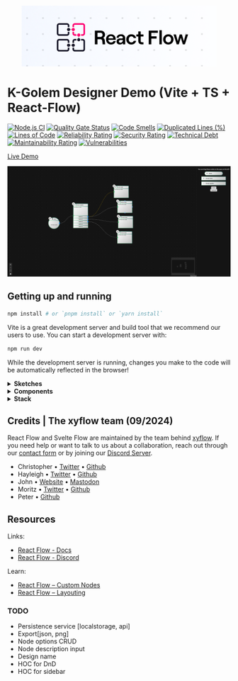 <p align="center">
  <img src="https://github.com/jackanakin/jackchat-canvas/blob/main/react-flow-header.png?raw=true" alt="React Flow Header" />
</p>

# K-Golem Designer Demo (Vite + TS + React-Flow)

[![Node.js CI](https://github.com/jackanakin/jackchat-canvas/actions/workflows/node.js.yml/badge.svg)](https://github.com/jackanakin/jackchat-canvas/actions/workflows/node.js.yml)
[![Quality Gate Status](https://sonarcloud.io/api/project_badges/measure?project=jackanakin_kgolem-designer&metric=alert_status)](https://sonarcloud.io/summary/new_code?id=jackanakin_kgolem-designer)
[![Code Smells](https://sonarcloud.io/api/project_badges/measure?project=jackanakin_kgolem-designer&metric=code_smells)](https://sonarcloud.io/summary/new_code?id=jackanakin_kgolem-designer)
[![Duplicated Lines (%)](https://sonarcloud.io/api/project_badges/measure?project=jackanakin_kgolem-designer&metric=duplicated_lines_density)](https://sonarcloud.io/summary/new_code?id=jackanakin_kgolem-designer)
[![Lines of Code](https://sonarcloud.io/api/project_badges/measure?project=jackanakin_kgolem-designer&metric=ncloc)](https://sonarcloud.io/summary/new_code?id=jackanakin_kgolem-designer)
[![Reliability Rating](https://sonarcloud.io/api/project_badges/measure?project=jackanakin_kgolem-designer&metric=reliability_rating)](https://sonarcloud.io/summary/new_code?id=jackanakin_kgolem-designer)
[![Security Rating](https://sonarcloud.io/api/project_badges/measure?project=jackanakin_kgolem-designer&metric=security_rating)](https://sonarcloud.io/summary/new_code?id=jackanakin_kgolem-designer)
[![Technical Debt](https://sonarcloud.io/api/project_badges/measure?project=jackanakin_kgolem-designer&metric=sqale_index)](https://sonarcloud.io/summary/new_code?id=jackanakin_kgolem-designer)
[![Maintainability Rating](https://sonarcloud.io/api/project_badges/measure?project=jackanakin_kgolem-designer&metric=sqale_rating)](https://sonarcloud.io/summary/new_code?id=jackanakin_kgolem-designer)
[![Vulnerabilities](https://sonarcloud.io/api/project_badges/measure?project=jackanakin_kgolem-designer&metric=vulnerabilities)](https://sonarcloud.io/summary/new_code?id=jackanakin_kgolem-designer)

[Live Demo](https://jackanakin.github.io/kgolem-designer)

![](https://github.com/jackanakin/jackchat-canvas/blob/main/history/components/22092024.png?raw=true)

## Getting up and running

```bash
npm install # or `pnpm install` or `yarn install`
```

Vite is a great development server and build tool that we recommend our users to
use. You can start a development server with:

```bash
npm run dev
```

While the development server is running, changes you make to the code will be
automatically reflected in the browser!

<details>
  <summary><strong>Sketches</strong></summary>

</details>

<details>
  <summary><strong>Components</strong></summary>
  
</details>

<details>
  <summary><strong>Stack</strong></summary>
</details>

## Credits | The xyflow team (09/2024)

React Flow and Svelte Flow are maintained by the team behind [xyflow](https://xyflow.com). If you need help or want to talk to us about a collaboration, reach out through our [contact form](https://xyflow.com/contact) or by joining our [Discord Server](https://discord.gg/Bqt6xrs).

- Christopher • [Twitter](https://twitter.com/chrtze) • [Github](https://github.com/chrtze)
- Hayleigh • [Twitter](https://twitter.com/hayleighdotdev) • [Github](https://github.com/hayleigh-dot-dev)
- John • [Website](https://johnrobbdesign.com/) • [Mastodon](https://mastodon.social/@johnrobbjr)
- Moritz • [Twitter](https://twitter.com/moklick) • [Github](https://github.com/moklick)
- Peter • [Github](https://github.com/peterkogo)

## Resources

Links:

- [React Flow - Docs](https://reactflow.dev)
- [React Flow - Discord](https://discord.com/invite/Bqt6xrs)

Learn:

- [React Flow – Custom Nodes](https://reactflow.dev/learn/customization/custom-nodes)
- [React Flow – Layouting](https://reactflow.dev/learn/layouting/layouting)

### TODO
- Persistence service [localstorage, api]
- Export[json, png]
- Node options CRUD
- Node description input
- Design name
- HOC for DnD
- HOC for sidebar

